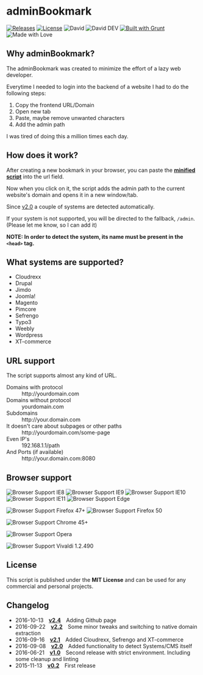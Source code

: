 # adminBookmark

[![Releases](https://img.shields.io/github/release/tomlutzenberger/adminBookmark.svg?maxAge=2592000?style=flat-square)](https://github.com/tomlutzenberger/adminBookmark/releases)
[![License](https://img.shields.io/github/license/tomlutzenberger/adminBookmark.svg?maxAge=2592000?style=flat-square)](https://github.com/tomlutzenberger/adminBookmark/blob/master/LICENSE)
![David](https://img.shields.io/david/tomlutzenberger/adminBookmark.svg?maxAge=2592000?style=flat-square)
![David DEV](https://img.shields.io/david/dev/tomlutzenberger/adminBookmark.svg?maxAge=2592000?style=flat-square)
[![Built with Grunt](https://cdn.gruntjs.com/builtwith.svg)](http://gruntjs.com/)
![Made with Love](https://img.shields.io/badge/Made%20with-%E2%99%A5-red.svg)


## Why adminBookmark?

The adminBookmark was created to minimize the effort of a lazy web developer.

Everytime I needed to login into the backend of a website I had to do the following steps:

1. Copy the frontend URL/Domain
2. Open new tab
3. Paste, maybe remove unwanted characters
4. Add the admin path


I was tired of doing this a million times each day.


## How does it work?

After creating a new bookmark in your browser, you can paste the **[minified script](https://github.com/tomlutzenberger/adminBookmark/blob/master/adminBookmark.min.js)** into the url field.

Now when you click on it, the script adds the admin path to the current website's domain and opens it in a new window/tab.

Since [v2.0](https://github.com/tomlutzenberger/adminBookmark/releases/tag/v2.0) a couple of systems are detected automatically.

If your system is not supported, you will be directed to the fallback, `/admin`. (Please let me know, so I can add it)

**NOTE: In order to detect the system, its name must be present in the `<head>` tag.**


## What systems are supported?

* Cloudrexx
* Drupal
* Jimdo
* Joomla!
* Magento
* Pimcore
* Sefrengo
* Typo3
* Weebly
* Wordpress
* XT-commerce


## URL support

The script supports almost any kind of URL.
<dl>
  <dt>Domains with protocol</dt>
  <dd>http://yourdomain.com</dd>

  <dt>Domains without protocol</dt>
  <dd>yourdomain.com</dd>

  <dt>Subdomains</dt>
  <dd>http://your.domain.com</dd>

  <dt>It doesn't care about subpages or other paths</dt>
  <dd>http://yourdomain.com/some-page</dd>

  <dt>Even IP's</dt>
  <dd>192.168.1.1/path</dd>

  <dt>And Ports (if available)</dt>
  <dd>http://your.domain.com:8080</dd>
</dl>


## Browser support

![Browser Support IE8](https://img.shields.io/badge/IE_8-passing-brightgreen.svg)
![Browser Support IE9](https://img.shields.io/badge/IE_9-passing-brightgreen.svg)
![Browser Support IE10](https://img.shields.io/badge/IE_10-passing-brightgreen.svg)
![Browser Support IE11](https://img.shields.io/badge/IE_11-passing-brightgreen.svg)
![Browser Support Edge](https://img.shields.io/badge/Edge-failing-red.svg)

![Browser Support Firefox 47+](https://img.shields.io/badge/Firefox_47+-error-yellow.svg)
![Browser Support Firefox 50](https://img.shields.io/badge/Firefox_50+-passing-brightgreen.svg)

![Browser Support Chrome 45+](https://img.shields.io/badge/Chrome_45+-passing-brightgreen.svg)

![Browser Support Opera](https://img.shields.io/badge/Opera_40+-passing-brightgreen.svg)

![Browser Support Vivaldi 1.2.490](https://img.shields.io/badge/Vivaldi_1.2+-error-yellow.svg)


## License

This script is published under the **MIT License** and can be used for any commercial and personal projects.


## Changelog

 * 2016-10-13 [**v2.4**](https://github.com/tomlutzenberger/adminBookmark/releases/tag/v2.2) Adding Github page
 * 2016-09-22 [**v2.2**](https://github.com/tomlutzenberger/adminBookmark/releases/tag/v2.2) Some minor tweaks and switching to native domain extraction
 * 2016-09-16 [**v2.1**](https://github.com/tomlutzenberger/adminBookmark/releases/tag/v2.1) Added Cloudrexx, Sefrengo and XT-commerce
 * 2016-09-08 [**v2.0**](https://github.com/tomlutzenberger/adminBookmark/releases/tag/v2.0) Added functionality to detect Systems/CMS itself
 * 2016-06-21 [**v1.0**](https://github.com/tomlutzenberger/adminBookmark/releases/tag/v1.0) Second release with strict environment. Including some cleanup and linting
 * 2015-11-13 [**v0.2**](https://github.com/tomlutzenberger/adminBookmark/releases/tag/v0.2) First release
